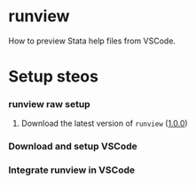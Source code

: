 # runview
How to preview Stata help files from VSCode.

# Setup steos

### runview raw setup
1. Download the latest version of `runview` ([1.0.0](https://github.com/DiegoCiccia/runview/raw/main/dist/1.0.0))

### Download and setup VSCode

### Integrate runview in VSCode








